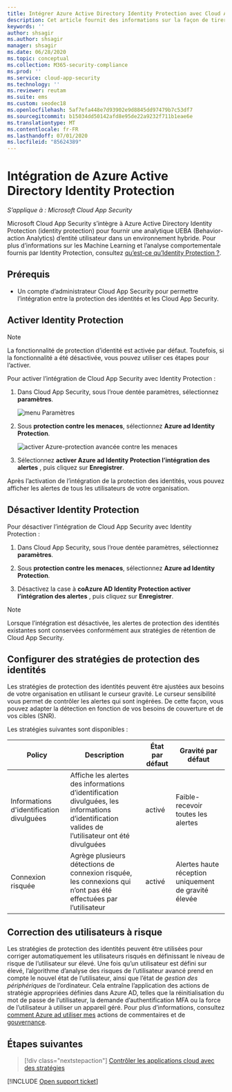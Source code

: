 ```yaml
---
title: Intégrer Azure Active Directory Identity Protection avec Cloud App Security
description: Cet article fournit des informations sur la façon de tirer parti des alertes de protection des identités dans Cloud App Security pour la détection hybride des risques.
keywords: ''
author: shsagir
ms.author: shsagir
manager: shsagir
ms.date: 06/28/2020
ms.topic: conceptual
ms.collection: M365-security-compliance
ms.prod: ''
ms.service: cloud-app-security
ms.technology: ''
ms.reviewer: reutam
ms.suite: ems
ms.custom: seodec18
ms.openlocfilehash: 5af7efa448e7d93902e9d8845dd97479b7c53df7
ms.sourcegitcommit: b15034dd50142afd8e95de22a9232f711b1eae6e
ms.translationtype: MT
ms.contentlocale: fr-FR
ms.lasthandoff: 07/01/2020
ms.locfileid: "85624389"
---
```

# <a name="azure-active-directory-identity-protection-integration"></a>Intégration de Azure Active Directory Identity Protection

*S’applique à : Microsoft Cloud App Security*

Microsoft Cloud App Security s’intègre à Azure Active Directory Identity Protection (identity protection) pour fournir une analytique UEBA (Behavior-action Analytics) d’entité utilisateur dans un environnement hybride. Pour plus d’informations sur les Machine Learning et l’analyse comportementale fournis par Identity Protection, consultez [qu’est-ce qu’Identity Protection ?](/azure/active-directory/identity-protection/overview-identity-protection).

## <a name="prerequisites"></a>Prérequis

- Un compte d’administrateur Cloud App Security pour permettre l’intégration entre la protection des identités et les Cloud App Security.

## <a name="enable-identity-protection"></a>Activer Identity Protection

> [!NOTE]
> La fonctionnalité de protection d’identité est activée par défaut. Toutefois, si la fonctionnalité a été désactivée, vous pouvez utiliser ces étapes pour l’activer.

Pour activer l’intégration de Cloud App Security avec Identity Protection :

1. Dans Cloud App Security, sous l’roue dentée paramètres, sélectionnez **paramètres**.

    ![menu Paramètres](media/azip-system-settings.png)

1. Sous **protection contre les menaces**, sélectionnez **Azure ad Identity Protection**.

    ![activer Azure-protection avancée contre les menaces](media/aadip-integration.png)

1. Sélectionnez **activer Azure ad Identity Protection l’intégration des alertes** , puis cliquez sur **Enregistrer**.

Après l’activation de l’intégration de la protection des identités, vous pouvez afficher les alertes de tous les utilisateurs de votre organisation.

## <a name="disable-identity-protection"></a>Désactiver Identity Protection

Pour désactiver l’intégration de Cloud App Security avec Identity Protection :

1. Dans Cloud App Security, sous l’roue dentée paramètres, sélectionnez **paramètres**.

1. Sous **protection contre les menaces**, sélectionnez **Azure ad Identity Protection**.

1. Désactivez la case à **coAzure AD Identity Protection activer l’intégration des alertes** , puis cliquez sur **Enregistrer**.

> [!NOTE]
> Lorsque l’intégration est désactivée, les alertes de protection des identités existantes sont conservées conformément aux stratégies de rétention de Cloud App Security.

## <a name="configure-identity-protection-policies"></a>Configurer des stratégies de protection des identités

Les stratégies de protection des identités peuvent être ajustées aux besoins de votre organisation en utilisant le curseur gravité. Le curseur sensibilité vous permet de contrôler les alertes qui sont ingérées. De cette façon, vous pouvez adapter la détection en fonction de vos besoins de couverture et de vos cibles (SNR).

Les stratégies suivantes sont disponibles :

|Policy|Description|État par défaut|Gravité par défaut|
|---|---|---|---|
|Informations d'identification divulguées|Affiche les alertes des informations d’identification divulguées, les informations d’identification valides de l’utilisateur ont été divulguées|activé|Faible-recevoir toutes les alertes|
|Connexion risquée|Agrège plusieurs détections de connexion risquée, les connexions qui n’ont pas été effectuées par l’utilisateur|activé|Alertes haute réception uniquement de gravité élevée|

## <a name="remediating-risky-users"></a>Correction des utilisateurs à risque

Les stratégies de protection des identités peuvent être utilisées pour corriger automatiquement les utilisateurs risqués en définissant le niveau de risque de l’utilisateur sur élevé. Une fois qu’un utilisateur est défini sur élevé, l’algorithme d’analyse des risques de l’utilisateur avancé prend en compte le nouvel état de l’utilisateur, ainsi que l’état de *gestion des périphériques* de l’ordinateur. Cela entraîne l’application des actions de stratégie appropriées définies dans Azure AD, telles que la réinitialisation du mot de passe de l’utilisateur, la demande d’authentification MFA ou la force de l’utilisateur à utiliser un appareil géré. Pour plus d’informations, consultez [comment Azure ad utiliser mes](https://docs.microsoft.com/azure/active-directory/identity-protection/howto-identity-protection-risk-feedback#how-does-azure-ad-use-my-risk-feedback) actions de commentaires et de [gouvernance](accounts.md#governance-actions).

## <a name="next-steps"></a>Étapes suivantes

> [!div class="nextstepaction"]
> [Contrôler les applications cloud avec des stratégies](control-cloud-apps-with-policies.md)

[!INCLUDE [Open support ticket](includes/support.md)]
